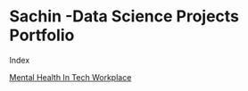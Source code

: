 # Sachin -Data Science Projects Portfolio
Index

[Mental Health In Tech Workplace](https://github.com/Sacrah1/Data-Science/blob/main/Capstone%20Project%202022-Final%20Report/Capstone_Project_Mental%20_Health_in_Tech_Survey.ipynb)
